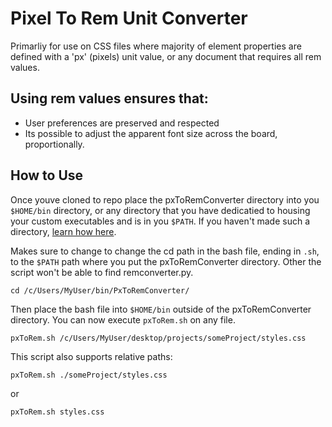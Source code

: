 # Pixel To Rem Unit Converter

Primarliy for use on CSS files where majority of element properties are defined with a 'px' (pixels) unit value, or any document that requires all rem values.

## Using rem values ensures that:

- User preferences are preserved and respected
- Its possible to adjust the apparent font size across the board, proportionally.

## How to Use

Once youve cloned to repo place the pxToRemConverter directory into you `$HOME/bin` directory, or any directory that you have dedicatied to housing your custom executables and is in you `$PATH`.
If you haven't made such a directory, [learn how here](https://gist.github.com/nex3/c395b2f8fd4b02068be37c961301caa7).

Makes sure to change to change the cd path in the bash file, ending in `.sh`, to the `$PATH` path where you put the pxToRemConverter directory. Other the script won't be able to find remconverter.py.

```
cd /c/Users/MyUser/bin/PxToRemConverter/
```


Then place the bash file into `$HOME/bin` outside of the pxToRemConverter directory.
You can now execute `pxToRem.sh` on any file.

```
pxToRem.sh /c/Users/MyUser/desktop/projects/someProject/styles.css
```

This script also supports relative paths: 

```
pxToRem.sh ./someProject/styles.css
```

or

```
pxToRem.sh styles.css
```
